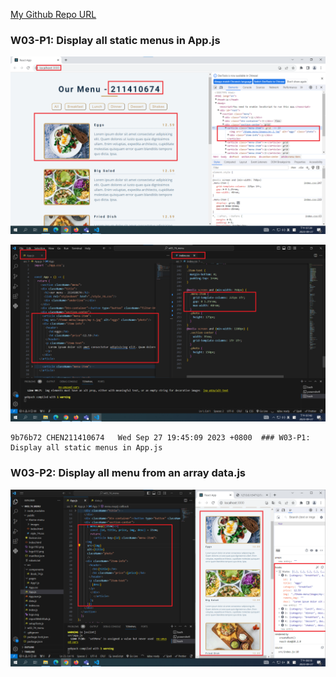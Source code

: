 [My Github Repo URL](https://github.com/CHEN211410674/1121-wp1-demo-211410674.git)

### W03-P1: Display all static menus in App.js

![](w03-p1-1.png)

![](w03-p1-2.png)

```
9b76b72 CHEN211410674   Wed Sep 27 19:45:09 2023 +0800  ### W03-P1: Display all static menus in App.js
```

### W03-P2: Display all menu from an array data.js

![](w03-p2.png)
